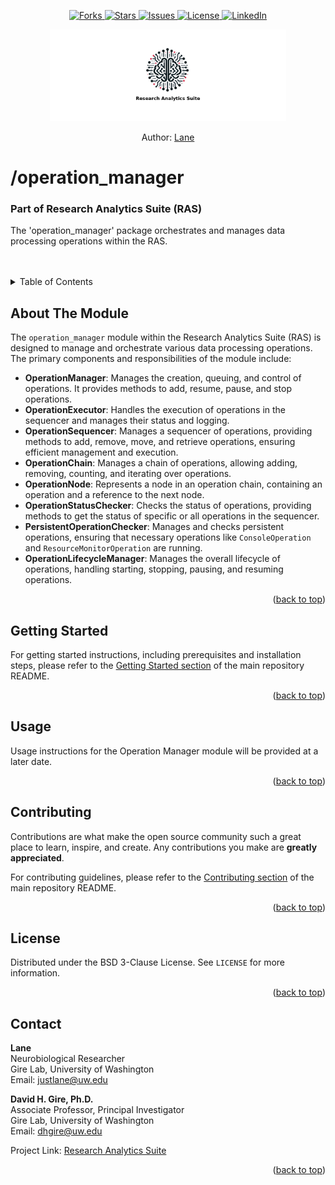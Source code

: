<a name="readme-top"></a>

<!-- PROJECT SHIELDS -->
<!--
*** I'm using markdown "reference style" links for readability.
*** Reference links are enclosed in brackets [ ] instead of parentheses ( ).
*** See the bottom of this document for the declaration of the reference variables
*** for contributors-url, forks-url, etc. This is an optional, concise syntax you may use.
*** https://www.markdownguide.org/basic-syntax/#reference-style-links
-->
<!-- [![Contributors][contributors-shield]][contributors-url] -->
<div align="center">
  <p align="center">
    <a href="https://github.com/lane-neuro/research-analytics-suite/network/members">
      <img src="https://img.shields.io/github/forks/lane-neuro/research-analytics-suite.svg?style=for-the-badge" alt="Forks">
    </a>
    <a href="https://github.com/lane-neuro/research-analytics-suite/stargazers">
      <img src="https://img.shields.io/github/stars/lane-neuro/research-analytics-suite.svg?style=for-the-badge" alt="Stars">
    </a>
    <a href="https://github.com/lane-neuro/research-analytics-suite/issues">
      <img src="https://img.shields.io/github/issues/lane-neuro/research-analytics-suite.svg?style=for-the-badge" alt="Issues">
    </a>
    <a href="https://github.com/lane-neuro/research-analytics-suite/blob/main/LICENSE">
      <img src="https://img.shields.io/github/license/lane-neuro/research-analytics-suite.svg?style=for-the-badge" alt="License">
    </a>
    <a href="https://linkedin.com/in/lane14">
      <img src="https://img.shields.io/badge/-LinkedIn-black.svg?style=for-the-badge&logo=linkedin&colorB=555" alt="LinkedIn">
    </a>
  </p>

  <!-- PROJECT LOGO -->
  <a href="https://github.com/lane-neuro/research-analytics-suite">
    <img src="../images/centered_banner_white_black_text_1800x700.png" alt="RAS" style="max-width: 75%; height: auto;">
  </a>
  <p>Author: <a href="#contact">Lane</a></p>
</div>



# /operation_manager
### Part of Research Analytics Suite (RAS)
<div>
  <p align="left">
The 'operation_manager' package orchestrates and manages data processing operations within the RAS.
<br />
<br />
    <!-- <a href="https://github.com/lane-neuro/research-analytics-suite"><strong>Explore the docs »</strong></a> -->
    <br />
    <!-- <a href="https://github.com/lane-neuro/research-analytics-suite">View Demo</a>
    ·
    <a href="https://github.com/lane-neuro/research-analytics-suite/issues/new?labels=bug&template=bug-report---.md">Report Bug</a>
    ·
    <a href="https://github.com/lane-neuro/research-analytics-suite/issues/new?labels=enhancement&template=feature-request---.md">Request Feature</a>
    -->
  </p>
</div>

<!-- TABLE OF CONTENTS -->
<details>
  <summary>Table of Contents</summary>
  <ol>
    <li>
      <a href="#about-the-module">About The Module</a>
    </li>
    <li>
      <a href="#getting-started">Getting Started</a>
    </li>
    <li><a href="#usage">Usage</a></li>
    <li><a href="#contributing">Contributing</a></li>
    <li><a href="#license">License</a></li>
    <li><a href="#contact">Contact</a></li>
  </ol>
</details>

<!-- ABOUT THE MODULE -->
## About The Module

The `operation_manager` module within the Research Analytics Suite (RAS) is designed to manage and orchestrate various data processing operations. The primary components and responsibilities of the module include:

- **OperationManager**: Manages the creation, queuing, and control of operations. It provides methods to add, resume, pause, and stop operations.
- **OperationExecutor**: Handles the execution of operations in the sequencer and manages their status and logging.
- **OperationSequencer**: Manages a sequencer of operations, providing methods to add, remove, move, and retrieve operations, ensuring efficient management and execution.
- **OperationChain**: Manages a chain of operations, allowing adding, removing, counting, and iterating over operations.
- **OperationNode**: Represents a node in an operation chain, containing an operation and a reference to the next node.
- **OperationStatusChecker**: Checks the status of operations, providing methods to get the status of specific or all operations in the sequencer.
- **PersistentOperationChecker**: Manages and checks persistent operations, ensuring that necessary operations like `ConsoleOperation` and `ResourceMonitorOperation` are running.
- **OperationLifecycleManager**: Manages the overall lifecycle of operations, handling starting, stopping, pausing, and resuming operations.

<p align="right">(<a href="#readme-top">back to top</a>)</p>

<!-- GETTING STARTED -->
## Getting Started

For getting started instructions, including prerequisites and installation steps, please refer to the [Getting Started section](https://github.com/lane-neuro/research-analytics-suite#getting-started) of the main repository README.

<p align="right">(<a href="#readme-top">back to top</a>)</p>

<!-- USAGE EXAMPLES -->
## Usage

Usage instructions for the Operation Manager module will be provided at a later date.

<p align="right">(<a href="#readme-top">back to top</a>)</p>

<!-- CONTRIBUTING -->
## Contributing

Contributions are what make the open source community such a great place to learn, inspire, and create. Any contributions you make are **greatly appreciated**.

For contributing guidelines, please refer to the [Contributing section](https://github.com/lane-neuro/research-analytics-suite#contributing) of the main repository README.

<p align="right">(<a href="#readme-top">back to top</a>)</p>

<!-- LICENSE -->
## License

Distributed under the BSD 3-Clause License. See `LICENSE` for more information.

<p align="right">(<a href="#readme-top">back to top</a>)</p>

<!-- CONTACT -->
## Contact

**Lane**  
Neurobiological Researcher  
Gire Lab, University of Washington  
Email: [justlane@uw.edu](mailto:justlane@uw.edu)

**David H. Gire, Ph.D.**  
Associate Professor, Principal Investigator  
Gire Lab, University of Washington  
Email: [dhgire@uw.edu](mailto:dhgire@uw.edu)

Project Link: [Research Analytics Suite](https://github.com/lane-neuro/research-analytics-suite)

<p align="right">(<a href="#readme-top">back to top</a>)</p>

<!-- MARKDOWN LINKS & IMAGES -->
[contributors-shield]: https://img.shields.io/github/contributors/lane-neuro/research-analytics-suite.svg?style=for-the-badge
[contributors-url]: https://github.com/lane-neuro/research-analytics-suite/graphs/contributors
[forks-shield]: https://img.shields.io/github/forks/lane-neuro/research-analytics-suite.svg?style=for-the-badge
[forks-url]: https://github.com/lane-neuro/research-analytics-suite/network/members
[stars-shield]: https://img.shields.io/github/stars/lane-neuro/research-analytics-suite.svg?style=for-the-badge
[stars-url]: https://github.com/lane-neuro/research-analytics-suite/stargazers
[issues-shield]: https://img.shields.io/github/issues/lane-neuro/research-analytics-suite.svg?style=for-the-badge
[issues-url]: https://github.com/lane-neuro/research-analytics-suite/issues
[license-shield]: https://img.shields.io/github/license/lane-neuro/research-analytics-suite.svg?style=for-the-badge
[license-url]: https://github.com/lane-neuro/research-analytics-suite/blob/main/LICENSE
[linkedin-shield]: https://img.shields.io/badge/-LinkedIn-black.svg?style=for-the-badge&logo=linkedin&colorB=555
[linkedin-url]: https://linkedin.com/in/lane14
